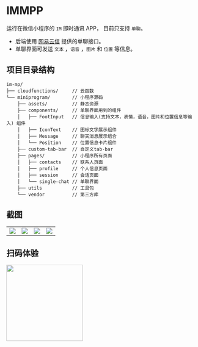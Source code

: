 # IMMPP

运行在微信小程序的 `IM` 即时通讯 APP， 目前只支持 `单聊`。

- 后端使用 [网易云信](https://doc.yunxin.163.com/TM5MzM5Njk/docs/jk3MzY2MTI?platform=server) 提供的单聊接口。
- 单聊界面可发送 `文本` ，`语音` ，`图片` 和 `位置` 等信息。

## 项目目录结构

```text
im-mp/
├── cloudfunctions/     // 云函数
└── miniprogram/        // 小程序源码
    ├── assets/         // 静态资源
    ├── components/     // 单聊界面用到的组件
    │   ├── FootInput   // 信息输入(支持文本，表情，语音，图片和位置信息等输入) 组件
    │   ├── IconText    // 图标文字展示组件
    │   ├── Message     // 聊天消息展示组合  
    │   └── Position    // 位置信息卡片组件               
    ├── custom-tab-bar  // 自定义tab-bar
    ├── pages/          // 小程序所有页面
    │   ├── contacts    // 联系人页面
    │   ├── profile     // 个人信息页面   
    │   ├── session     // 会话页面  
    │   └── single-chat // 单聊界面
    ├── utils           // 工具包
    └── vendor          // 第三方库
```

## 截图
<table>
    <tr>
        <td>
            <img src="https://s2.xptou.com/2023/03/12/640dad6912fd7.PNG"/>
        </td>
        <td>
            <img src="https://s2.xptou.com/2023/03/12/640dada522da7.PNG"/>
        </td>
        <td>
            <img src="https://s2.xptou.com/2023/03/12/640dadde6bd5e.PNG"/>
        </td>
        <td>
            <img src="https://s2.xptou.com/2023/03/12/640dae0b9b845.PNG"/>
        </td>
    </tr>
</table>

## 扫码体验
<img style="width: 200px; object-fit: cover;" src="https://s2.xptou.com/2023/03/12/640db2a959640.png" />

